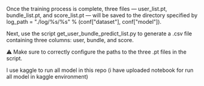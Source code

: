 Once the training process is complete, three files — user_list.pt, bundle_list.pt, and score_list.pt — will be saved to the directory specified by log_path = "./log/%s/%s" % (conf["dataset"], conf["model"]).

Next, use the script get_user_bundle_predict_list.py to generate a .csv file containing three columns: user, bundle, and score.

⚠️ Make sure to correctly configure the paths to the three .pt files in the script.

I use kaggle to run all model in this repo (i have uploaded notebook for run all model in kaggle environment)
